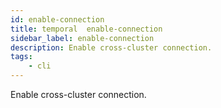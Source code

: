 ```yaml
---
id: enable-connection
title: temporal  enable-connection
sidebar_label: enable-connection
description: Enable cross-cluster connection.
tags:
    - cli
---
```


Enable cross-cluster connection.
